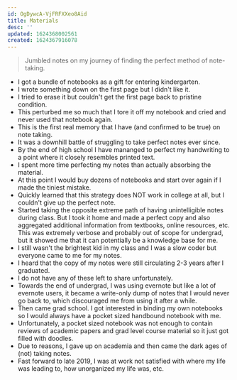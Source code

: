 ```yaml
---
id: OgDywcA-VjFRFXXeo8Aid
title: Materials
desc: ''
updated: 1624368002561
created: 1624367916078
---
```


> Jumbled notes on my journey of finding the perfect method of note-taking.

- I got a bundle of notebooks as a gift for entering kindergarten. 
- I wrote something down on the first page but I didn't like it.
- I tried to erase it but couldn't get the first page back to pristine condition. 
- This perturbed me so much that I tore it off my notebook and cried and never used that notebook again. 
- This is the first real memory that I have (and confirmed to be true) on note taking.
- It was a downhill battle of struggling to take perfect notes ever since.
- By the end of high school I have mananged to perfect my handwriting to a point where it closely resembles printed text.
- I spent more time perfecting my notes than actually absorbing the material.
- At this point I would buy dozens of notebooks and start over again if I made the tiniest mistake.
- Quickly learned that this strategy does NOT work in college at all, but I couldn't give up the perfect note.
- Started taking the opposite extreme path of having unintelligible notes during class. But I took it home and made a perfect copy and also aggregated additional information from textbooks, online resources, etc. This was extremely verbose and probably out of scope for undergrad, but it showed me that it can potentially be a knowledge base for me.
- I still wasn't the brightest kid in my class and I was a slow coder but everyone came to me for my notes.
- I heard that the copy of my notes were still circulating 2-3 years after I graduated.
- I do not have any of these left to share unfortunately.
- Towards the end of undergrad, I was using evernote but like a lot of evernote users, it became a write-only dump of notes that I would never go back to, which discouraged me from using it after a while.
- Then came grad school. I got interested in binding my own notebooks so I would always have a pocket sized handbound notebook with me.
- Unfortunately, a pocket sized notebook was not enough to contain reviews of academic papers and grad level course material so it just got filled with doodles.
- Due to reasons, I gave up on academia and then came the dark ages of (not) taking notes.
- Fast forward to late 2019, I was at work not satisfied with where my life was leading to, how unorganized my life was, etc.
